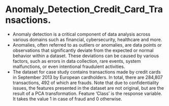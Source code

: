 # Anomaly_Detection_Credit_Card_Transactions.
- Anomaly detection is a critical component of data analysis across various domains such as financial, cybersecurity, healthcare and more.
- Anomalies, often referred to as outliers or anomalies, are data points or observations that significantly deviate from the expected or normal behavior within a dataset. These deviations can be caused by various factors, such as errors in data collection, rare events, system malfunctions, or even intentional fraudulent activities.
- The dataset for case study contains transactions made by credit cards in September 2013 by European cardholders. In total, there are 284,807 transactions, 492 of which are frauds. Note that due to confidentiality issues, the features presented in the dataset are not original, but are the result of a PCA transformation. Feature ‘Class’ is the response variable. It takes the value 1 in case of fraud and 0 otherwise.
